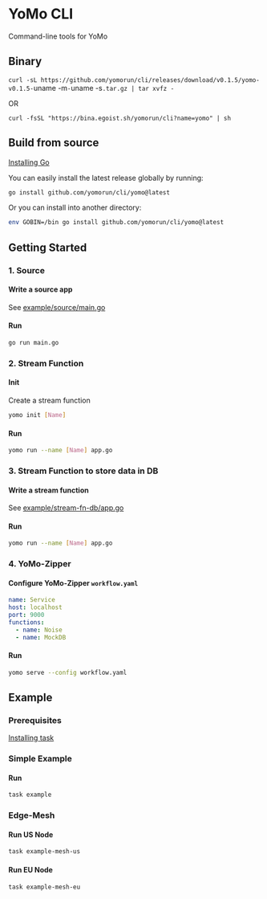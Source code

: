 # YoMo CLI

Command-line tools for YoMo

## Binary

`curl -sL https://github.com/yomorun/cli/releases/download/v0.1.5/yomo-v0.1.5-`uname -m`-`uname -s`.tar.gz | tar xvfz -`

OR

`curl -fsSL "https://bina.egoist.sh/yomorun/cli?name=yomo" | sh`

## Build from source

[Installing Go](https://golang.org/doc/install)

You can easily install the latest release globally by running:

```sh
go install github.com/yomorun/cli/yomo@latest
```

Or you can install into another directory:

```sh
env GOBIN=/bin go install github.com/yomorun/cli/yomo@latest
```

## Getting Started

### 1. Source

#### Write a source app

See [example/source/main.go](https://github.com/yomorun/cli/blob/main/example/source/main.go)

#### Run

```sh
go run main.go
```

### 2. Stream Function

#### Init

Create a stream function

```sh
yomo init [Name]
```

#### Run

```sh
yomo run --name [Name] app.go
```

### 3. Stream Function to store data in DB

#### Write a stream function

See [example/stream-fn-db/app.go](https://github.com/yomorun/cli/blob/main/example/stream-fn-db/app.go)

#### Run

```sh
yomo run --name [Name] app.go
```

### 4. YoMo-Zipper

#### Configure YoMo-Zipper `workflow.yaml`

```yaml
name: Service
host: localhost
port: 9000
functions:
  - name: Noise
  - name: MockDB
```

#### Run

```sh
yomo serve --config workflow.yaml
```

## Example

### Prerequisites
[Installing task](https://taskfile.dev/#/installation)

### Simple Example

#### Run

```sh
task example
```

### Edge-Mesh

#### Run US Node

```sh
task example-mesh-us
```

#### Run EU Node

```sh
task example-mesh-eu
```
